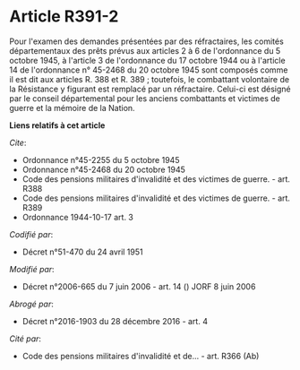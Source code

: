 # Article R391-2

Pour l'examen des demandes présentées par des réfractaires, les comités départementaux des prêts prévus aux articles 2 à 6 de
l'ordonnance du 5 octobre 1945, à l'article 3 de l'ordonnance du 17 octobre 1944 ou à l'article 14 de l'ordonnance n° 45-2468
du 20 octobre 1945 sont composés comme il est dit aux articles R. 388 et R. 389 ; toutefois, le combattant volontaire de la
Résistance y figurant est remplacé par un réfractaire. Celui-ci est désigné par le conseil départemental pour les anciens
combattants et victimes de guerre et la mémoire de la Nation.

**Liens relatifs à cet article**

_Cite_:

  - Ordonnance n°45-2255 du 5 octobre 1945
  - Ordonnance n°45-2468 du 20 octobre 1945
  - Code des pensions militaires d'invalidité et des victimes de guerre. - art. R388
  - Code des pensions militaires d'invalidité et des victimes de guerre. - art. R389
  - Ordonnance 1944-10-17 art. 3

_Codifié par_:

  - Décret n°51-470 du 24 avril 1951

_Modifié par_:

  - Décret n°2006-665 du 7 juin 2006 - art. 14 () JORF 8 juin 2006

_Abrogé par_:

  - Décret n°2016-1903 du 28 décembre 2016 - art. 4

_Cité par_:

  - Code des pensions militaires d'invalidité et de... - art. R366 (Ab)
